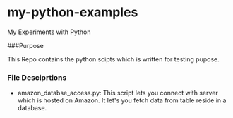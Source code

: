 # my-python-examples
My Experiments with Python


###Purpose 

This Repo contains the python scipts which is written for testing pupose.

### File Desciprtions
- amazon_databse_access.py: This script lets you connect with server which is hosted on Amazon. It let's you fetch data from table reside in a database.
